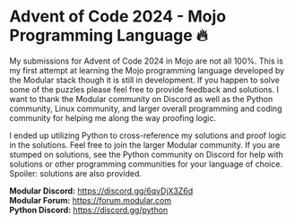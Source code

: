 # Advent of Code 2024 - Mojo Programming Language &#x1F525;
My submissions for Advent of Code 2024 in Mojo are not all 100%. This is my first attempt at learning the Mojo programming language developed by the Modular stack though it is still in development. If you happen to solve some of the puzzles please feel free to provide feedback and solutions. I want to thank the Modular community on Discord as well as the Python community, Linux community, and larger overall programming and coding community for helping me along the way proofing logic. 

I ended up utilizing Python to cross-reference my solutions and proof logic in the solutions. Feel free to join the larger Modular community. If you are stumped on solutions, see the Python community on Discord for help with solutions or other programming communities for your language of choice. Spoiler: solutions are also provided.

**Modular Discord:** https://discord.gg/6qvDjX3Z6d  
**Modular Forum:** https://forum.modular.com  
**Python Discord:** https://discord.gg/python  
